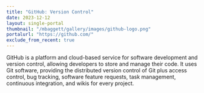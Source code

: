 ```yaml
---
title: "GitHub: Version Control"
date: 2023-12-12
layout: single-portal
thumbnail: "/mbaggett/gallery/images/github-logo.png"
portalurl: "https://github.com/"
exclude_from_recent: true
---
```

GitHub is a platform and cloud-based service for software development and version control, allowing developers to store and manage their code. It uses Git software, providing the distributed version control of Git plus access control, bug tracking, software feature requests, task management, continuous integration, and wikis for every project.
